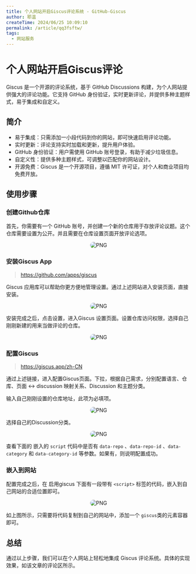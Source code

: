 ```yaml
---
title: 个人网站开启Giscus评论系统 - GitHub-Giscus
author: 耶温
createTime: 2024/06/25 10:09:10
permalink: /article/qq3fsftw/
tags:
  - 网站服务
---
```

# 个人网站开启Giscus评论

Giscus 是一个开源的评论系统，基于 GitHub Discussions 构建，为个人网站提供强大的评论功能。它支持 GitHub 身份验证，实时更新评论，并提供多种主题样式，易于集成和自定义。

## 简介

- 易于集成：只需添加一小段代码到你的网站，即可快速启用评论功能。
- 实时更新：评论支持实时加载和更新，提升用户体验。
- GitHub 身份验证：用户需使用 GitHub 账号登录，有助于减少垃圾信息。
- 自定义性：提供多种主题样式，可调整以匹配你的网站设计。
- 开源免费：Giscus 是一个开源项目，遵循 MIT 许可证，对个人和商业项目均免费开放。

## 使用步骤

### 创建Github仓库

首先，你需要有一个 GitHub 账号，并创建一个新的仓库用于存放评论议题。这个仓库需要设置为公开。并且需要在仓库设置页面开放评论选项。

<div style="text-align: center; margin: 12px 40px;">
    <img style="border-radius: 12px;" src="@source/Blog/网站服务/images/image1.png" alt="PNG">
</div>



### 安装Giscus App

> https://github.com/apps/giscus

Giscus 应用库可以帮助你更方便地管理设置。通过上述网站进入安装页面，直接安装。

<div style="text-align: center; margin: 12px 40px;">
    <img style="border-radius: 12px;" src="@source/Blog/网站服务/images/image2.png" alt="PNG">
</div>


安装完成之后，点击设置，进入Giscus 设置页面。设置仓库访问权限，选择自己刚刚新建的用来当做评论的仓库。

<div style="text-align: center; margin: 12px 40px;">
    <img style="border-radius: 12px;" src="@source/Blog/网站服务/images/image3.png" alt="PNG">
</div>

### 配置Giscus

> https://giscus.app/zh-CN

通过上述链接，进入配置Giscus页面。下拉，根据自己需求，分别配置语言、仓库、页面 ↔️ discussion 映射关系、Discussion 和主题分类。

输入自己刚刚设置的仓库地址，此项为必填项。
<div style="text-align: center; margin: 12px 20px;">
    <img style="border-radius: 12px;" src="@source/Blog/网站服务/images/image5.png" alt="PNG">
</div>

选择自己的Discussion分类。

<div style="text-align: center; margin: 12px 20px;">
    <img style="border-radius: 12px;" src="@source/Blog/网站服务/images/image6.png" alt="PNG">
</div>

查看下面的 嵌入的 `script` 代码中是否有 `data-repo` 、`data-repo-id` 、`data-category` 和 ``data-category-id`` 等参数。如果有，则说明配置成功。

### 嵌入到网站

配置完成之后，在 启用giscus  下面有一段带有 `<script>` 标签的代码，嵌入到自己网站的合适位置即可。

<div style="text-align: center; margin: 12px 40px;">
    <img style="border-radius: 12px;" src="@source/Blog/网站服务/images/image4.png" alt="PNG">
</div>

如上图所示，只需要将代码复制到自己的网站中，添加一个 `giscus`类的元素容器即可。


## 总结

通过以上步骤，我们可以在个人网站上轻松地集成 Giscus 评论系统。具体的实现效果，如该文章的评论区所示。


